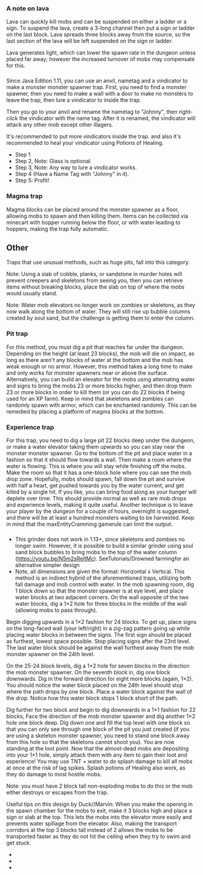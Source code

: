 ### A note on lava
Lava can quickly kill mobs and can be suspended on either a ladder or a sign. To suspend the lava, create a 3-long channel then put a sign or ladder on the last block. Lava spreads three blocks away from the source, so the last section of the lava will be left suspended on the sign or ladder.

Lava generates light, which can lower the spawn rate in the dungeon unless placed far away; however the increased turnover of mobs may compensate for this.

### 
Since Java Edition 1.11, you can use an anvil, nametag and a vindicator to make a monster monster spawner trap.
First, you need to find a monster spawner, then you need to make a wall with a door to make no monsters to leave the trap, then lure a vindicator to inside the trap.

Then you go to your anvil and rename the nametag to "Johnny", then right-click the vindicator with the name tag. After it is renamed, the vindicator will attack any other mob except other illagers.

It's recommended to put more vindicators inside the trap. and also it's recommended to heal your vindicator using Potions of Healing.

- Step 1
- Step 2, Note: Glass is optional.
- Step 3, Note: Any way to lure a vindicator works.
- Step 4 (Have a Name Tag with "Johnny" in it).
- Step 5: Profit!

### Magma trap
Magma blocks can be placed around the monster spawner as a floor, allowing mobs to spawn and then killing them. Items can be collected via minecart with hopper running below the floor, or with water leading to hoppers, making the trap fully automatic.

## Other
Traps that use unusual methods, such as huge pits, fall into this category.

Note: Using a slab of cobble, planks, or sandstone in murder holes will prevent creepers and skeletons from seeing you, then you can retrieve items without breaking blocks, place the slab on top of where the mobs would usually stand.

Note: Water mob elevators no longer work on zombies or skeletons, as they now walk along the bottom of water. They will still rise up bubble columns created by soul sand, but the challenge is getting them to enter the column.

### Pit trap
For this method, you must dig a pit that reaches far under the dungeon. Depending on the height (at least 23 blocks), the mob will die on impact, as long as there aren't any blocks of water at the bottom and the mob has weak enough or no armor. However, this method takes a long time to make and only works for monster spawners near or above the surface. Alternatively, you can build an elevator for the mobs using alternating water and signs to bring the mobs 23 or more blocks higher, and then drop them 23 or more blocks in order to kill them (or you can do 22 blocks if being used for an XP farm). Keep in mind that skeletons and zombies can randomly spawn with armor, which can be enchanted randomly. This can be remedied by placing a platform of magma blocks at the bottom.

### Experience trap
For this trap, you need to dig a large pit 22 blocks deep under the dungeon, or make a water elevator taking them upwards so you can stay near the monster monster spawner. Go to the bottom of the pit and place water in a fashion so that it should flow towards a wall. Then make a room where the water is flowing. This is where you will stay while finishing off the mobs. Make the room so that it has a one-block hole where you can see the mob drop zone. Hopefully, mobs should spawn, fall down the pit and survive with half a heart, get pushed towards you by the water current, and get killed by a single hit. If you like, you can bring food along as your hunger will deplete over time. This should provide normal as well as rare mob drops and experience levels, making it quite useful. Another technique is to leave your player by the dungeon for a couple of hours, overnight is suggested, and there will be at least a hundred monsters waiting to be harvested. Keep in mind that the maxEntityCramming gamerule can limit the output.

### 

- This grinder does not work in 1.13+, since skeletons and zombies no longer swim. However, it is possible to build a similar grinder using soul sand block bubbles to bring mobs to the top of the water column (https://youtu.be/N5m2sReltMc). SeeTutorials/Drowned farmingfor an alternative simpler design
- Note, all dimensions are given the format: Horizontal x Vertical. This method is an indirect hybrid of the aforementioned traps, utilizing both fall damage and mob control with water. In the mob spawning room, dig 1 block down so that the monster spawner is at eye level, and place water blocks at two adjacent corners. On the wall opposite of the two water blocks, dig a 1×2 hole for three blocks in the middle of the wall (allowing mobs to pass through).

Begin digging upwards in a 1×2 fashion for 24 blocks. To get up, place signs on the long-faced wall (your left/right) in a zig-zag pattern going up while placing water blocks in between the signs. The first sign should be placed as furthest, lowest space possible. Stop placing signs after the 23rd level. The last water block should be against the wall furthest away from the mob monster spawner on the 24th level. 

On the 25-24 block levels, dig a 1×2 hole for seven blocks in the direction the mob monster spawner. On the seventh block in, dig one block downwards. Dig in the forward direction for eight more blocks (again, 1×2). You should notice the water block placed on the 24th level should stop where the path drops by one block. Place a water block against the wall of the drop. Notice how this water block stops 1 block short of the path.

Dig further for two block and begin to dig downwards in a 1×1 fashion for 22 blocks, Face the direction of the mob monster spawner and dig another 1×2 hole one block deep. Dig down one and fill the top level with one block so that you can only see through one block of the pit you just created (if you are using a skeleton monster spawner, you need to stand one block away from this hole so that the skeletons cannot shoot you). You are now standing at the loot point. Now that the almost-dead mobs are depositing into your 1×1 hole, simply attack them with any item to gain their loot and experience! You may use TNT + water to do splash damage to kill all mobs at once at the risk of lag spikes. Splash potions of Healing also work, as they do damage to most hostile mobs.

Note: you must have 2 block tall non-exploding mobs to do this or the mob either destroys or escapes from the trap.

Useful tips on this design by Duck//Marvin: When you make the opening in the spawn chamber for the mobs to exit, make it 3 blocks high and place a sign or slab at the top. This lets the mobs into the elevator more easily and prevents water spillage from the elevator. Also, making the transport corridors at the top 3 blocks tall instead of 2 allows the mobs to be transported faster as they do not hit the ceiling when they try to swim and get stuck.


- 
- 
- 

